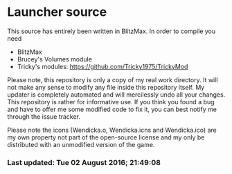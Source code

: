 # Launcher source

This source has entirely been written in BlitzMax.
In order to compile you need

- BlitzMax
- Brucey's Volumes module
- Tricky's modules: https://github.com/Tricky1975/TrickyMod

Please note, this repository is only a copy of my real work directory. It will not make any sense to modify any file inside this repository itself. My updater is completely automated and will mercilessly undo all your changes. This repository is rather for informative use. If you think you found a bug and have to offer me some modified code to fix it, you can best notify me through the issue tracker.

Please note the icons (Wendicka.o, Wendicka.icns and Wendicka.ico) are my own property not part of the open-source license and my only be distributed with an unmodified version of the game.

### Last updated: Tue 02 August 2016; 21:49:08